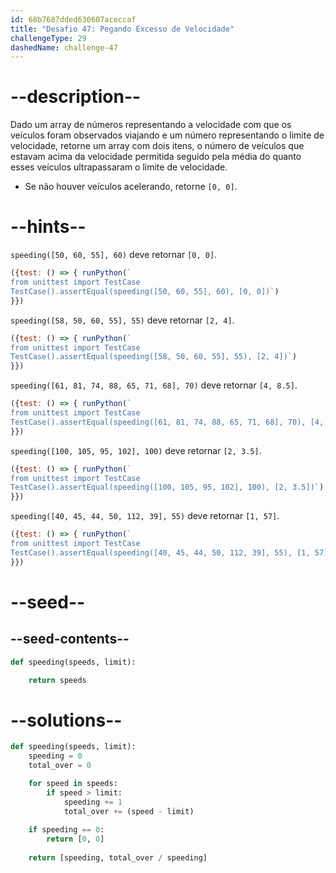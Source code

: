 ```yaml
---
id: 68b7687dded630607aceccaf
title: "Desafio 47: Pegando Excesso de Velocidade"
challengeType: 29
dashedName: challenge-47
---
```


# --description--

Dado um array de números representando a velocidade com que os veículos foram observados viajando e um número representando o limite de velocidade, retorne um array com dois itens, o número de veículos que estavam acima da velocidade permitida seguido pela média do quanto esses veículos ultrapassaram o limite de velocidade.

- Se não houver veículos acelerando, retorne `[0, 0]`.

# --hints--

`speeding([50, 60, 55], 60)` deve retornar `[0, 0]`.

```js
({test: () => { runPython(`
from unittest import TestCase
TestCase().assertEqual(speeding([50, 60, 55], 60), [0, 0])`)
}})
```

`speeding([58, 50, 60, 55], 55)` deve retornar `[2, 4]`.

```js
({test: () => { runPython(`
from unittest import TestCase
TestCase().assertEqual(speeding([58, 50, 60, 55], 55), [2, 4])`)
}})
```

`speeding([61, 81, 74, 88, 65, 71, 68], 70)` deve retornar `[4, 8.5]`.

```js
({test: () => { runPython(`
from unittest import TestCase
TestCase().assertEqual(speeding([61, 81, 74, 88, 65, 71, 68], 70), [4, 8.5])`)
}})
```

`speeding([100, 105, 95, 102], 100)` deve retornar `[2, 3.5]`.

```js
({test: () => { runPython(`
from unittest import TestCase
TestCase().assertEqual(speeding([100, 105, 95, 102], 100), [2, 3.5])`)
}})
```

`speeding([40, 45, 44, 50, 112, 39], 55)` deve retornar `[1, 57]`.

```js
({test: () => { runPython(`
from unittest import TestCase
TestCase().assertEqual(speeding([40, 45, 44, 50, 112, 39], 55), [1, 57])`)
}})
```

# --seed--

## --seed-contents--

```py
def speeding(speeds, limit):

    return speeds
```

# --solutions--

```py
def speeding(speeds, limit):
    speeding = 0
    total_over = 0

    for speed in speeds:
        if speed > limit:
            speeding += 1
            total_over += (speed - limit)
    
    if speeding == 0:
        return [0, 0]
    
    return [speeding, total_over / speeding]
```
